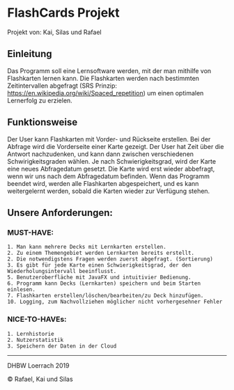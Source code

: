 # FlashCards Projekt

Projekt von: Kai, Silas und Rafael

<h2>Einleitung</h2>

Das Programm soll eine Lernsoftware werden, mit der man mithilfe von Flashkarten lernen kann. Die Flashkarten werden nach bestimmten Zeitintervallen abgefragt (SRS Prinzip: https://en.wikipedia.org/wiki/Spaced_repetition) um einen optimalen Lernerfolg zu erzielen.

<h2>Funktionsweise</h2>

Der User kann Flashkarten mit Vorder- und Rückseite erstellen. Bei der Abfrage wird die Vorderseite einer Karte gezeigt. Der User hat Zeit über die Antwort nachzudenken, und kann dann zwischen verschiedenen Schwirigkeitsgraden wählen. Je nach Schwierigkeitsgrad, wird der Karte eine neues Abfragedatum gesetzt. Die Karte wird erst wieder abbefragt, wenn wir uns nach dem Abfragedatum befinden. Wenn das Programm  beendet wird, werden alle Flashkarten abgespeichert, und es kann weitergelernt werden, sobald die Karten wieder zur Verfügung stehen.


<h2>Unsere Anforderungen:</h2>

<h3>MUST-HAVE:</h3>

	1. Man kann mehrere Decks mit Lernkarten erstellen.
	2. Zu einem Themengebiet werden Lernkarten bereits erstellt.
	2. Die notwendigstens Fragen werden zuerst abgefragt. (Sortierung)
	3. Es gibt für jede Karte einen Schwierigkeitsgrad, der den Wiederholungsintervall beeinflusst.
	5. Benutzeroberfläche mit JavaFX und intuitivier Bedienung.
	6. Programm kann Decks (Lernkarten) speichern und beim Starten einlesen.
	7. Flashkarten erstellen/löschen/bearbeiten/zu Deck hinzufügen.
	10. Logging, zum Nachvollziehen möglicher nicht vorhergesehner Fehler
	
<h3>NICE-TO-HAVEs:</h3>

	1. Lernhistorie
	2. Nutzerstatistik
	3. Speichern der Daten in der Cloud

----------------------------------------------------------
DHBW Loerrach 2019

© Rafael, Kai und Silas
